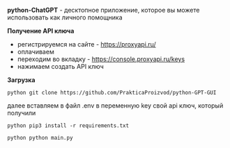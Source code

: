 **python-ChatGPT** - десктопное приложение, которое вы можете использовать как личного помощника



**Получение API ключа**

+ регистрируемся на сайте - https://proxyapi.ru/
+ оплачиваем
+ переходим во вкладку - https://console.proxyapi.ru/keys
+ нажимаем создать API ключ
  


**Загрузка**

```python git clone https://github.com/PrakticaProizvod/python-GPT-GUI```

далее вставляем в файл .env в переменную key свой api ключ, который получили

```python pip3 install -r requirements.txt```

```python python main.py```
